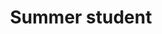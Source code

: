 ---
draft: false
name: "Vin Diesel"
title: "Summer student"
description: "Family."
avatar: {
    src: "/visitor-photos/vin-diesel-2.webp",
    alt: "What?"
}
publishDate: "2022-11-08 15:39"
---